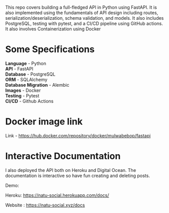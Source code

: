 This repo covers building a full-fledged API in Python using FastAPI. It is also implemented using the fundamentals of API design including routes, serialization/deserialization, schema validation, and models. It also includes PostgreSQL, testing with pytest, and a CI/CD pipeline using GitHub actions. It also involves Containerization using Docker

# Some Specifications
**Language** - Python <bR>
**API** - FastAPI <br>
**Database** - PostgreSQL <br>
**ORM** - SQLAlchemy <br>
**Database Migration** - Alembic <br>
**Images** - Docker<br>
**Testing** - Pytest<br>
**CI/CD** - Github Actions<br>

# Docker image link
Link - https://hub.docker.com/repository/docker/mulwabebop/fastapi <br>

# Interactive Documentation

I also deployed the API both on Heroku and Digital Ocean. The documentation is interactive so have fun creating and deleting posts.

Demo: 

Heroku: https://natu-social.herokuapp.com/docs/ <br>


Website : https://natu-social.xyz/docs


